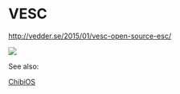 # VESC

http://vedder.se/2015/01/vesc-open-source-esc/   

![](http://vedder.se/wp-content/uploads/2015/01/PCB_Front-1024x683.png)

See also:

[ChibiOS](chibios.md)
